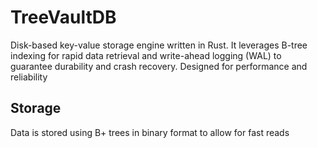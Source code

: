 # TreeVaultDB

Disk-based key-value storage engine written in Rust. It leverages B-tree indexing for rapid data retrieval and write-ahead logging (WAL) to guarantee durability and crash recovery. Designed for performance and reliability

## Storage

Data is stored using B+ trees in binary format to allow for fast reads
